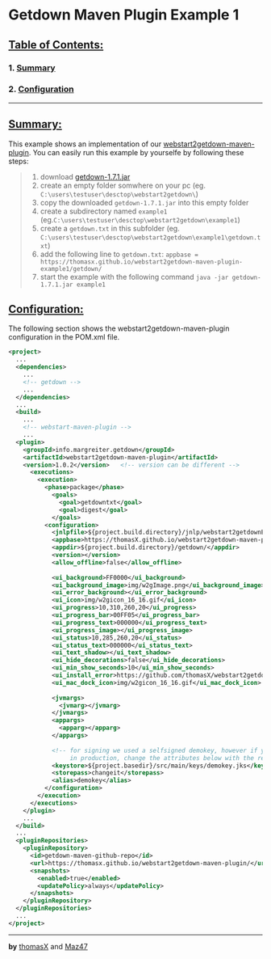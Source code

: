 # Getdown Maven Plugin Example 1

## [Table of Contents:](#table-of-contents)

### 1. [Summary](#summary)
### 2. [Configuration](#configuration)

***

## [Summary:](#summary)

This example shows an implementation of our [webstart2getdown-maven-plugin](https://github.com/thomasX/webstart2getdwon-maven-plugin/). You can easily run this example by yourselfe by following these steps:

> 1. download [getdown-1.7.1.jar](https://repo.maven.apache.org/maven2/com/threerings/getdown/1.7.1/getdown-1.7.1.jar)
> 2. create an empty folder somwhere on your pc (eg. `C:\users\testuser\desctop\webstart2getdown\`)
> 3. copy the downloaded `getdown-1.7.1.jar` into this empty folder
> 4. create a subdirectory named `example1` (eg.`C:\users\testuser\desctop\webstart2getdown\example1`)
> 5. create a `getdown.txt` in this subfolder (eg. `C:\users\testuser\desctop\webstart2getdown\example1\getdown.txt`)
> 6. add the following line to `getdown.txt`: `appbase = https://thomasx.github.io/webstart2getdown-maven-plugin-example1/getdown/`
> 7. start the example with the following command `java -jar getdown-1.7.1.jar example1`

## [Configuration:](#configuration)

The following section shows the webstart2getdown-maven-plugin configuration in the POM.xml file. 

```XML
<project>
  ...
  <dependencies>
    ...
    <!-- getdown -->
    ...
  </dependencies>
  ...
  <build>
    ...
    <!-- webstart-maven-plugin -->
    ...
  <plugin>
    <groupId>info.margreiter.getdown</groupId>
    <artifactId>webstart2getdown-maven-plugin</artifactId>
    <version>1.0.2</version>   <!-- version can be different -->
      <executions>
        <execution>	
          <phase>package</phase>
            <goals>
              <goal>getdowntxt</goal>
              <goal>digest</goal>
            </goals>
          <configuration>
            <jnlpfile>${project.build.directory}/jnlp/webstart2getdownExample1.jnlp</jnlpfile>
            <appbase>https://thomasX.github.io/webstart2getdown-maven-plugin/getdown/</appbase>
            <appdir>${project.build.directory}/getdown/</appdir>
            <version></version>
            <allow_offline>false</allow_offline>
  
            <ui_background>FF0000</ui_background>
            <ui_background_image>img/w2gImage.png</ui_background_image>
            <ui_error_background></ui_error_background>
            <ui_icon>img/w2gicon_16_16.gif</ui_icon>
            <ui_progress>10,310,260,20</ui_progress>
            <ui_progress_bar>00FF05</ui_progress_bar>
            <ui_progress_text>000000</ui_progress_text>
            <ui_progress_image></ui_progress_image>
            <ui_status>10,285,260,20</ui_status>
            <ui_status_text>000000</ui_status_text>
            <ui_text_shadow></ui_text_shadow>
            <ui_hide_decorations>false</ui_hide_decorations>
            <ui_min_show_seconds>10</ui_min_show_seconds>
            <ui_install_error>https://github.com/thomasX/webstart2getdown-maven-plugin</ui_install_error>
            <ui_mac_dock_icon>img/w2gicon_16_16.gif</ui_mac_dock_icon>
  
            <jvmargs>
              <jvmarg></jvmarg>
            </jvmargs>
            <appargs>
              <apparg></apparg>
            </appargs>
  
            <!-- for signing we used a selfsigned demokey, however if you want to use this plugin/example
                 in production, change the attributes below with the real keystore information -->
            <keystore>${project.basedir}/src/main/keys/demokey.jks</keystore>
            <storepass>changeit</storepass>
            <alias>demokey</alias>
          </configuration>
        </execution>
      </executions>
    </plugin>
    ...
  </build>
  ...
  <pluginRepositories>
    <pluginRepository>
      <id>getdown-maven-github-repo</id>
      <url>https://thomasx.github.io/webstart2getdown-maven-plugin/</url>
      <snapshots>
        <enabled>true</enabled>
        <updatePolicy>always</updatePolicy>
      </snapshots>
    </pluginRepository>
  </pluginRepositories>
  ...
</project>
```

***

**by** [thomasX](https://github.com/thomasX) and [Maz47](https://github.com/Maz47)

